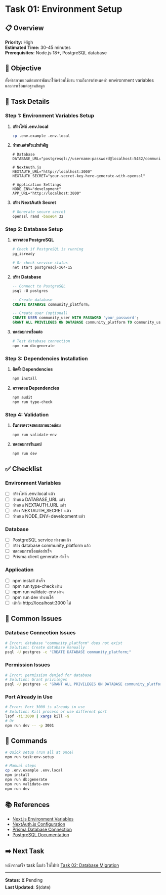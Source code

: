 # Task 01: Environment Setup

## 📋 Overview
**Priority:** High  
**Estimated Time:** 30-45 minutes  
**Prerequisites:** Node.js 18+, PostgreSQL database  

## 🎯 Objective
ตั้งค่าสภาพแวดล้อมการพัฒนาให้พร้อมใช้งาน รวมถึงการกำหนดค่า environment variables และการเชื่อมต่อฐานข้อมูล

## 📝 Task Details

### Step 1: Environment Variables Setup
1. **สร้างไฟล์ .env.local**
   ```bash
   cp .env.example .env.local
   ```

2. **กำหนดค่าตัวแปรสำคัญ**
   ```env
   # Database
   DATABASE_URL="postgresql://username:password@localhost:5432/community_platform"
   
   # NextAuth.js
   NEXTAUTH_URL="http://localhost:3000"
   NEXTAUTH_SECRET="your-secret-key-here-generate-with-openssl"
   
   # Application Settings
   NODE_ENV="development"
   APP_URL="http://localhost:3000"
   ```

3. **สร้าง NextAuth Secret**
   ```bash
   # Generate secure secret
   openssl rand -base64 32
   ```

### Step 2: Database Setup
1. **ตรวจสอบ PostgreSQL**
   ```bash
   # Check if PostgreSQL is running
   pg_isready
   
   # Or check service status
   net start postgresql-x64-15
   ```

2. **สร้าง Database**
   ```sql
   -- Connect to PostgreSQL
   psql -U postgres
   
   -- Create database
   CREATE DATABASE community_platform;
   
   -- Create user (optional)
   CREATE USER community_user WITH PASSWORD 'your_password';
   GRANT ALL PRIVILEGES ON DATABASE community_platform TO community_user;
   ```

3. **ทดสอบการเชื่อมต่อ**
   ```bash
   # Test database connection
   npm run db:generate
   ```

### Step 3: Dependencies Installation
1. **ติดตั้ง Dependencies**
   ```bash
   npm install
   ```

2. **ตรวจสอบ Dependencies**
   ```bash
   npm audit
   npm run type-check
   ```

### Step 4: Validation
1. **รันการตรวจสอบสภาพแวดล้อม**
   ```bash
   npm run validate-env
   ```

2. **ทดสอบการรันแอป**
   ```bash
   npm run dev
   ```

## ✅ Checklist

### Environment Variables
- [ ] สร้างไฟล์ .env.local แล้ว
- [ ] กำหนด DATABASE_URL แล้ว
- [ ] กำหนด NEXTAUTH_URL แล้ว
- [ ] สร้าง NEXTAUTH_SECRET แล้ว
- [ ] กำหนด NODE_ENV=development แล้ว

### Database
- [ ] PostgreSQL service ทำงานแล้ว
- [ ] สร้าง database community_platform แล้ว
- [ ] ทดสอบการเชื่อมต่อสำเร็จ
- [ ] Prisma client generate สำเร็จ

### Application
- [ ] npm install สำเร็จ
- [ ] npm run type-check ผ่าน
- [ ] npm run validate-env ผ่าน
- [ ] npm run dev ทำงานได้
- [ ] เข้าถึง http://localhost:3000 ได้

## 🚨 Common Issues

### Database Connection Issues
```bash
# Error: database "community_platform" does not exist
# Solution: Create database manually
psql -U postgres -c "CREATE DATABASE community_platform;"
```

### Permission Issues
```bash
# Error: permission denied for database
# Solution: Grant privileges
psql -U postgres -c "GRANT ALL PRIVILEGES ON DATABASE community_platform TO your_user;"
```

### Port Already in Use
```bash
# Error: Port 3000 is already in use
# Solution: Kill process or use different port
lsof -ti:3000 | xargs kill -9
# Or
npm run dev -- -p 3001
```

## 🔧 Commands

```bash
# Quick setup (run all at once)
npm run task:env-setup

# Manual steps
cp .env.example .env.local
npm install
npm run db:generate
npm run validate-env
npm run dev
```

## 📚 References

- [Next.js Environment Variables](https://nextjs.org/docs/basic-features/environment-variables)
- [NextAuth.js Configuration](https://next-auth.js.org/configuration/options)
- [Prisma Database Connection](https://www.prisma.io/docs/getting-started/setup-prisma/start-from-scratch/relational-databases-typescript-postgres)
- [PostgreSQL Documentation](https://www.postgresql.org/docs/)

## ➡️ Next Task
หลังจากเสร็จ task นี้แล้ว ให้ไปทำ [Task 02: Database Migration](./02-database-migration.md)

---
**Status:** ⏳ Pending  
**Last Updated:** $(date)